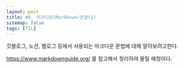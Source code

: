 ```yaml
---
layout: post
title: #8. 마크다운(MarkDown)문법(1)
sitemap: false
tags: [TIL]
---
```


깃블로그, 노션, 벨로그 등에서 사용되는 마크다운 문법에 대해 알아보려고한다.

https://www.markdownguide.org/ 를 참고해서 정리하여 올릴 예정이다.